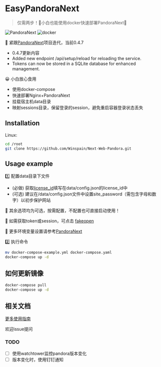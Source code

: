 # EasyPandoraNext

> 仅需两步！🚀小白也能使用docker快速部署PandoraNext🚀

![PandoraNext](https://img.shields.io/badge/Nginx-PandoraNext-blue)
![docker](https://img.shields.io/badge/docker--compose-8A2BE2)

🚀 紧跟[PandoraNext](https://github.com/pandora-next/deploy)项目迭代，当前0.4.7

- 0.4.7更新内容
- Added new endpoint /api/setup/reload for reloading the service.
- Tokens can now be stored in a SQLite database for enhanced management.

😀 小白放心食用

- 使用docker-compose
- 快速部署Nginx+PandoraNext
- 挂载宿主机data目录
- 映射sessions目录，保留登录的session，避免重启容器登录状态丢失

## Installation

Linux:

```sh
cd /root
git clone https://github.com/Winspain/Next-Web-Pandora.git
```

## Usage example

1️⃣ 配置data目录下文件

- (必做) 获取[license_id](https://dash.pandoranext.com/)填写在data/config.json的license_id中
- (可选) 建议在/data/config.json文件中设置site_password（需包含字母和数字）以初步保护网站

🍉 其余选项均为可选，按需配置，不配置也可直接启动使用！

🍊 如需获取token或session，可点击 [fakeopen](https://ai.fakeopen.com/auth)

🍓 更多环境变量设置请参考[PandoraNext](https://github.com/pandora-next/deploy)

2️⃣ 执行命令

```sh
mv docker-compose-example.yml docker-compose.yaml
docker-compose up -d
```

## 如何更新镜像

```sh
docker-compose pull
docker-compose up -d
```

## 相关文档

[更多使用指南](https://fakeopen.org/PandoraNext/)

欢迎issue提问

### TODO

- [ ] 使用watchtower监控pandora版本变化
- [ ] 版本变化时，使用钉钉通知